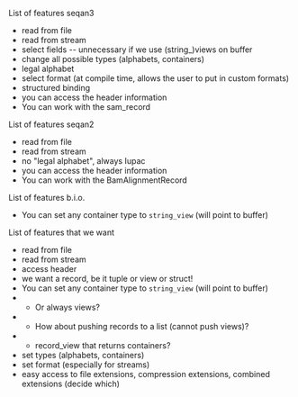 List of features seqan3
* read from file
* read from stream
* select fields -- unnecessary if we use (string_)views on buffer
* change all possible types (alphabets, containers)
* legal alphabet
* select format (at compile time, allows the user to put in custom formats)
* structured binding
* you can access the header information
* You can work with the sam_record

List of features seqan2
* read from file
* read from stream
* no "legal alphabet", always Iupac
* you can access the header information
* You can work with the BamAlignmentRecord

List of features b.i.o.
* You can set any container type to `string_view` (will point to buffer)

List of features that we want
* read from file
* read from stream
* access header
* we want a record, be it tuple or view or struct!
* You can set any container type to `string_view` (will point to buffer)
* * Or always views?
* * How about pushing records to a list (cannot push views)?
* * record_view that returns containers?
* set types (alphabets, containers)
* set format (especially for streams)
* easy access to file extensions, compression extensions, combined extensions (decide which)
